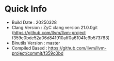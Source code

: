 # Quick Info
* Build Date : 20250328
* Clang Version : ZyC clang version 21.0.0git (https://github.com/llvm/llvm-project f359c0bde52a06d841910aff0a61041c9b573763)
* Binutils Version : master
* Compiled Based : https://github.com/llvm/llvm-project/commit/f359c0bd

